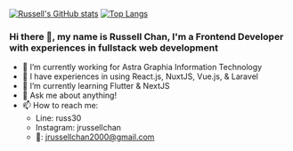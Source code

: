 [![Russell's GitHub stats](https://github-readme-stats.vercel.app/api?username=jrchan30&show_icons=true&theme=radical&count_private=true)](https://github.com/jrchan30/github-readme-stats)
[![Top Langs](https://github-readme-stats.vercel.app/api/top-langs/?username=jrchan30&hide=css,scss&layout=compact)](https://github.com/anuraghazra/github-readme-stats)
<!-- [![Top Langs](https://github-readme-stats.vercel.app/api/top-langs/?username=jrchan30&layout=compact)](https://github.com/jrchan30/github-readme-stats) -->
### Hi there 👋, my name is Russell Chan, I'm a Frontend Developer with experiences in fullstack web development
- 🔭 I’m currently working for Astra Graphia Information Technology
- :muscle: I have experiences in using React.js, NuxtJS, Vue.js, & Laravel
- 🌱 I’m currently learning Flutter & NextJS
- 💬 Ask me about anything!
- 📫 How to reach me:
    - Line: russ30
    - Instagram: jrussellchan
    - :email:: jrussellchan2000@gmail.com

